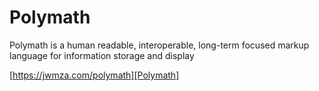 # Polymath
Polymath is a human readable, interoperable, long-term focused markup language for information storage and display

[https://jwmza.com/polymath][Polymath]
